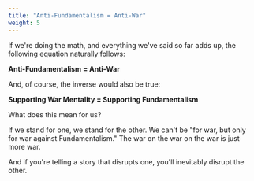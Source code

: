 ```yaml
---
title: "Anti-Fundamentalism = Anti-War"
weight: 5
---
```


If we're doing the math, and everything we've said so far adds up, the following equation naturally follows:

**Anti-Fundamentalism = Anti-War**

And, of course, the inverse would also be true:

**Supporting War Mentality = Supporting Fundamentalism**

What does this mean for us?

If we stand for one, we stand for the other. We can't be "for war, but only for war against Fundamentalism." The war on the war on the war is just more war.

And if you're telling a story that disrupts one, you'll inevitably disrupt the other.
